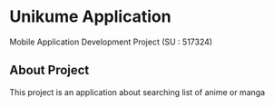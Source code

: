 # Unikume Application

Mobile Application Development Project (SU : 517324)

## About Project

This project is an application about searching list of anime or manga 
